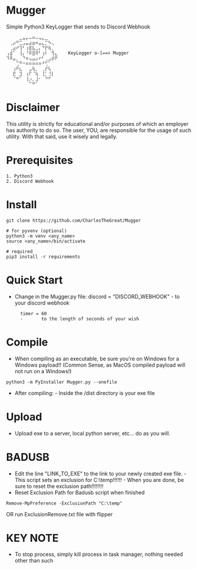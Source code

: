 # Mugger
Simple Python3 KeyLogger that sends to Discord Webhook

```
⠀⠀⠀⠀⣀⣤⡤⠤⠶⠤⢤⣄⣀⠀⠀⠀
⠀⢀⡴⠛⣉⣠⣤⣴⣶⠶⣤⣄⡉⠳⢄⠀
⠀⢀⣴⠞⢹⠃⢰⣿⣧⣀⡄⠙⡟⢷⡀⠀
⢠⣾⠁⠀⢸⡄⠘⠿⣿⠿⠃⢰⠇⠀⢻⣄    KeyLogger o-[==> Mugger
⠹⠿⣤⡀⠀⠙⠶⢤⣤⡤⠖⠃⢀⣠⡾⠟
⠀⠀⠀⢉⠛⠒⠶⠶⠶⠶⠶⠚⢋⠁⠀⠀
⠀⠀⢰⠟⣆⠀⠀⣠⢷⡀⠀⢀⡞⢧⠀⠀
⠀⠀⣟⠀⣹⠀⢰⠏⠈⢷⠀⢸⡁⢘⡇⠀
⠀⠀⠈⠛⠁⠀⢸⡰⡀⣸⠂⠀⠙⠋⠀⠀
⠀⠀⠀⠀⠀⠀⠀⠉⠛⠁⠀⠀⠀⠀⠀⠀
```

# Disclaimer
This utility is strictly for educational and/or purposes of which an employer has authority to do so.
The user, YOU, are responsible for the usage of such utility. With that said, use it wisely and legally.

# Prerequisites
```
1. Python3
2. Discord Webhook
```

# Install
```
git clone https://github.com/CharlesTheGreat/Mugger

# for pyvenv (optional)
python3 -m venv <any_name>
source <any_name>/bin/activate

# required
pip3 install -r requirements
```

# Quick Start
* Change in the Mugger.py file:
        discord = "DISCORD_WEBHOOK"
        -       to your discord webhook

        timer = 60
        -       to the length of seconds of your wish



# Compile
* When compiling as an executable, be sure you're on Windows for a Windows payload!! (Common Sense, as MacOS compiled payload will not run on a Windows!)
```
python3 -m PyInstaller Mugger.py --onefile
```
* After compiling:
        - Inside the /dist directory is your exe file
        
# Upload
* Upload exe to a server, local python server, etc... do as you will.

# BADUSB
* Edit the line "LINK_TO_EXE" to the link to your newly created exe file.
        - This script sets an exclusion for C:\temp!!!!!!
        - When you are done, be sure to reset the exclusion path!!!!!!!!
* Reset Exclusion Path for Badusb script when finished
```
Remove-MpPreference -ExclusionPath "C:\temp"
```
OR 
run ExclusionRemove.txt file with flipper

# KEY NOTE
* To stop process, simply kill process in task manager, nothing needed other than such
